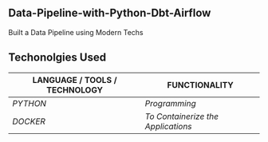 ## Data-Pipeline-with-Python-Dbt-Airflow
Built a Data Pipeline using Modern Techs

## Techonolgies Used
| LANGUAGE / TOOLS / TECHNOLOGY |              FUNCTIONALITY                |
| ----------------------------- | ----------------------------------------- |
|           *PYTHON*            |               _Programming_               |
|           *DOCKER*            |    _To Containerize the Applications_     |